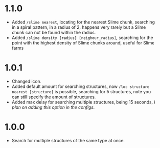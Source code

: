 # 1.1.0

* Added `/slime nearest`, locating for the nearest Slime chunk, searching in a spiral pattern, in a radius of 2, happens very rarely but a Slime chunk can not be found within the radius.
* Added `/slime density [radius] [neighour_radius]`, searching for the point with the highest density of Slime chunks around, useful for Slime farms

# 1.0.1

* Changed icon.
* Added default amount for searching structures, now `/loc structure nearest [structure]` is possible, searching for 5 structures, note you can still specify the amount of structures.
* Added max delay for searching multiple structures, being 15 seconds, _I plan on adding this option in the configs_.

# 1.0.0

* Search for multiple structures of the same type at once.